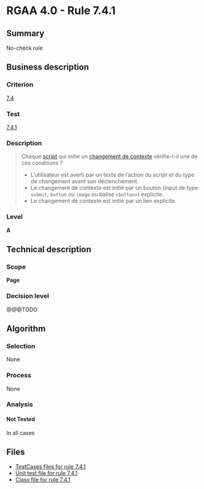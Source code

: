 # RGAA 4.0 - Rule 7.4.1

## Summary

No-check rule

## Business description

### Criterion

[7.4](https://www.numerique.gouv.fr/publications/rgaa-accessibilite/methode/criteres/#crit-7-4)

### Test

[7.4.1](https://www.numerique.gouv.fr/publications/rgaa-accessibilite/methode/criteres/#test-7-4-1)

### Description

> Chaque [script](https://www.numerique.gouv.fr/publications/rgaa-accessibilite/methode/glossaire/#script) qui initie un [changement de contexte](https://www.numerique.gouv.fr/publications/rgaa-accessibilite/methode/glossaire/#changement-de-contexte) vérifie-t-il une de ces conditions ?
> 
> * L’utilisateur est averti par un texte de l’action du script et du type de changement avant son déclenchement.
> * Le changement de contexte est initié par un bouton (input de type `submit`, `button` ou `image` ou balise `<button>`) explicite.
> * Le changement de contexte est initié par un lien explicite.

### Level

**A**


## Technical description

### Scope

**Page**

### Decision level

@@@TODO


## Algorithm

### Selection

None

### Process

None

### Analysis

#### Not Tested

In all cases


## Files

- [TestCases files for rule 7.4.1](https://gitlab.com/asqatasun/Asqatasun/-/tree/v5/rules/rules-rgaa4.0/src/test/resources/testcases/rgaa40/Rgaa40Rule070401/)
- [Unit test file for rule 7.4.1](https://gitlab.com/asqatasun/Asqatasun/-/blob/v5/rules/rules-rgaa4.0/src/test/java/org/asqatasun/rules/rgaa40/Rgaa40Rule070401Test.java)
- [Class file for rule 7.4.1](https://gitlab.com/asqatasun/Asqatasun/-/blob/v5/rules/rules-rgaa4.0/src/main/java/org/asqatasun/rules/rgaa40/Rgaa40Rule070401.java)


